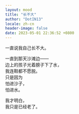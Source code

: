 ```yaml
---
layout: mood
title: "长不大"
author: "DotIN13"
locale: zh-cn
header-image: false
date: 2023-05-01 22:36:52 +0800
---
```


一直说我自己长不大。

一直到那天沙滩边——  
边上的孩子光着膀子下了水，  
我连鞋都不愿脱。  
只是因为  
怕进沙子，  
怕进水。  

我才明白，  
我只是已经老了。
